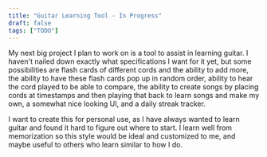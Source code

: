 ```yaml
---
title: "Guitar Learning Tool - In Progress"
draft: false
tags: ["TODO"]
---
```


My next big project I plan to work on is a tool to assist in learning guitar. I haven't nailed down exactly what specifications I want for it yet, but some possibilities are flash cards of different cords and the ability to add more, the ability to have these flash cards pop up in random order, ability to hear the cord played to be able to compare, the ability to create songs by placing cords at timestamps and then playing that back to learn songs and make my own, a somewhat nice looking UI, and a daily streak tracker.

I want to create this for personal use, as I have always wanted to learn guitar and found it hard to figure out where to start. I learn well from memorization so this style would be ideal and customized to me, and maybe useful to others who learn similar to how I do.


